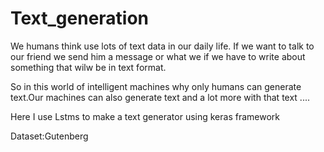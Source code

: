 # Text_generation

We humans think use lots of text data in our daily life. If we want to talk to our friend we send him a message or what we if we have to write about something that wilw be in text format.

So in this world of intelligent machines why only humans can generate text.Our machines can also generate text and a lot more with that text ....

Here I use Lstms to make a text generator using keras framework

Dataset:Gutenberg
